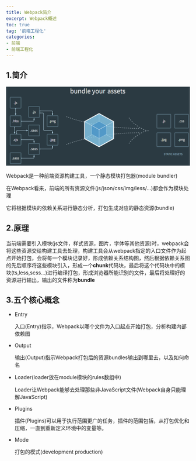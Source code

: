 ```yaml
---
title: Webpack简介
excerpt: Webpack概述
toc: true
tag: '前端工程化'
categories:
- 前端
- 前端工程化
---
```


## 1.简介

![](images/webpack.png)

Webpack是一种前端资源构建工具，一个静态模块打包器(module bundler)

在Webpack看来，前端的所有资源文件(js/json/css/img/less/...)都会作为模块处理

它将根据模块的依赖关系进行静态分析，打包生成对应的静态资源(bundle)

## 2.原理

当前端需要引入模块(js文件，样式资源，图片，字体等其他资源)时，webpack会将这些资源交给构建工具去处理，构建工具会从webpack指定的入口文件作为起点开始打包，会将每一个模块记录好，形成依赖关系结构图，然后根据依赖关系图的先后顺序将这些模块引入，形成一个**chunk**代码块，最后将这个代码块中的模块(ts,less,scss...)进行编译打包，形成浏览器所能识别的文件，最后将处理好的资源进行输出，输出的文件称为**bundle**

## 3.五个核心概念

- Entry

  入口(Entry)指示，Webpack以哪个文件为入口起点开始打包，分析构建内部依赖图

- Output

  输出(Output)指示Webpack打包后的资源bundles输出到哪里去，以及如何命名

- Loader(loader放在module模块的rules数组中)

  Loader让Webpack能够去处理那些非JavaScript文件(Webpack自身只能理解JavaScript)

- Plugins

  插件(Plugins)可以用于执行范围更广的任务，插件的范围包括，从打包优化和压缩，一直到重新定义环境中的变量等。

- Mode

  打包的模式(development production)
